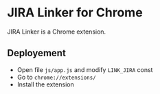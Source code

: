 # JIRA Linker for Chrome

JIRA Linker is a Chrome extension.

##  Deployement

- Open file `js/app.js` and modify `LINK_JIRA` const
- Go to `chrome://extensions/`
- Install the extension